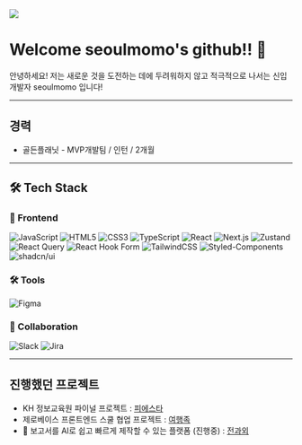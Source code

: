 <img src="https://capsule-render.vercel.app/api?type=waving&color=BDBDC8&height=150&section=header" />

# Welcome seoulmomo's github!! 👋
안녕하세요! 저는 새로운 것을 도전하는 데에 두려워하지 않고 적극적으로 나서는 신입 개발자 seoulmomo 입니다!

---

## 경력
<!-- 여기에 경력을 작성하세요 -->
- 골든플래닛 - MVP개발팀 / 인턴 / 2개월
---

## 🛠 Tech Stack

### 🎨 Frontend
![JavaScript](https://img.shields.io/badge/JavaScript-F7DF1E?style=for-the-badge&logo=JavaScript&logoColor=black)
![HTML5](https://img.shields.io/badge/HTML5-E34F26?style=for-the-badge&logo=html5&logoColor=white)
![CSS3](https://img.shields.io/badge/CSS3-1572B6?style=for-the-badge&logo=css3&logoColor=white)
![TypeScript](https://img.shields.io/badge/TypeScript-3178C6?style=for-the-badge&logo=typescript&logoColor=white)
![React](https://img.shields.io/badge/React-20232a?style=for-the-badge&logo=react&logoColor=61DAFB)
![Next.js](https://img.shields.io/badge/Next.js-000000?style=for-the-badge&logo=next.js&logoColor=white)
![Zustand](https://img.shields.io/badge/Zustand-764ABC?style=for-the-badge&logo=zustand&logoColor=white)
![React Query](https://img.shields.io/badge/React%20Query-FF4154?style=for-the-badge&logo=reactquery&logoColor=white)
![React Hook Form](https://img.shields.io/badge/React%20Hook%20Form-EC5990?style=for-the-badge&logo=reacthookform&logoColor=white)
![TailwindCSS](https://img.shields.io/badge/TailwindCSS-38B2AC?style=for-the-badge&logo=tailwind-css&logoColor=white)
![Styled-Components](https://img.shields.io/badge/Styled--Components-DB7093?style=for-the-badge&logo=styled-components&logoColor=white)
![shadcn/ui](https://img.shields.io/badge/shadcn%2Fui-000000?style=for-the-badge&logo=shadcnui&logoColor=white)

### 🛠 Tools
![Figma](https://img.shields.io/badge/Figma-F24E1E?style=for-the-badge&logo=figma&logoColor=white)

### 🤝 Collaboration
![Slack](https://img.shields.io/badge/Slack-4A154B?style=for-the-badge&logo=slack&logoColor=white)
![Jira](https://img.shields.io/badge/Jira-0052CC?style=for-the-badge&logo=jira&logoColor=white)


---
## 진행했던 프로젝트
- KH 정보교육원 파이널 프로젝트 : [피에스타](https://github.com/TeamFiestar/Fiestar)
- 제로베이스 프론트엔드 스쿨 협업 프로젝트 : [여행족](https://github.com/Travel-Tribe/Travel-Tribe-frontend)
- 🚧 보고서를 AI로 쉽고 빠르게 제작할 수 있는 플랫폼 (진행중) : [전과외](https://github.com/ReportAI-project/ReportAI-frontend)



<!--
**seoulmomo/seoulmomo** is a ✨ _special_ ✨ repository because its `README.md` (this file) appears on your GitHub profile.

Here are some ideas to get you started:

- 🔭 I’m currently working on ...
- 🌱 I’m currently learning ...
- 👯 I’m looking to collaborate on ...
- 🤔 I’m looking for help with ...
- 💬 Ask me about ...
- 📫 How to reach me: ...
- 😄 Pronouns: ...
- ⚡ Fun fact: ...
-->
